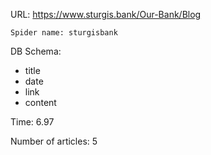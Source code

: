 URL: https://www.sturgis.bank/Our-Bank/Blog

    Spider name: sturgisbank

DB Schema:
- title
- date
- link
- content

Time: 6.97

Number of articles: 5
